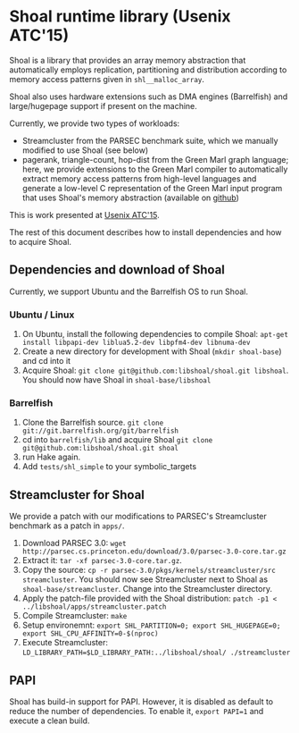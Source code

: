# Shoal runtime library (Usenix ATC'15) 

Shoal is a library that provides an array memory abstraction that
automatically employs replication, partitioning and distribution
according to memory access patterns given in `shl__malloc_array`.

Shoal also uses hardware extensions such as DMA engines (Barrelfish)
and large/hugepage support if present on the machine.

Currently, we provide two types of workloads:

- Streamcluster from the PARSEC benchmark suite, which we manually
  modified to use Shoal (see below)
- pagerank, triangle-count, hop-dist from the Green Marl graph
  language; here, we provide extensions to the Green Marl compiler to
  automatically extract memory access patterns from high-level
  languages and generate a low-level C representation of the Green
  Marl input program that uses Shoal's memory abstraction (available
  on [github](https://github.com/libshoal/Green-Marl))

This is work presented at [Usenix ATC'15](https://www.usenix.org/conference/atc15/technical-session/presentation/kaestle).

The rest of this document describes how to install dependencies and
how to acquire Shoal.

## Dependencies and download of Shoal

Currently, we support Ubuntu and the Barrelfish OS to run Shoal. 

### Ubuntu / Linux
1. On Ubuntu, install the following dependencies to compile Shoal: ```apt-get install libpapi-dev liblua5.2-dev libpfm4-dev libnuma-dev ```
2. Create a new directory for development with Shoal (```mkdir shoal-base```) and cd into it
3. Acquire Shoal: ```git clone git@github.com:libshoal/shoal.git libshoal```. You should now have Shoal in ```shoal-base/libshoal```

### Barrelfish
1. Clone the Barrelfish source. ```git clone git://git.barrelfish.org/git/barrelfish```
2. cd into `barrelfish/lib` and acquire Shoal ```git clone git@github.com:libshoal/shoal.git shoal```
3. run Hake again.
4. Add ```tests/shl_simple``` to your symbolic_targets


## Streamcluster for Shoal

We provide a patch with our modifications to PARSEC's Streamcluster
benchmark as a patch in `apps/`.

 1. Download PARSEC 3.0: ```wget http://parsec.cs.princeton.edu/download/3.0/parsec-3.0-core.tar.gz```
 2. Extract it: ```tar -xf parsec-3.0-core.tar.gz```.
 3. Copy the source: ```cp -r parsec-3.0/pkgs/kernels/streamcluster/src streamcluster```. You should now see Streamcluster next to Shoal as ```shoal-base/streamcluster```. Change into the Streamcluster directory.
 4. Apply the patch-file provided with the Shoal distribution: ```patch -p1 <	../libshoal/apps/streamcluster.patch```
 5. Compile Streamcluster: ```make```
 6. Setup environemnt: ```export SHL_PARTITION=0; export SHL_HUGEPAGE=0; export SHL_CPU_AFFINITY=0-$(nproc)```
 7. Execute Streamcluster: ```LD_LIBRARY_PATH=$LD_LIBRARY_PATH:../libshoal/shoal/ ./streamcluster```


## PAPI

Shoal has build-in support for PAPI. However, it is disabled as
default to reduce the number of dependencies. To enable it, ```export PAPI=1```
and execute a clean build.
